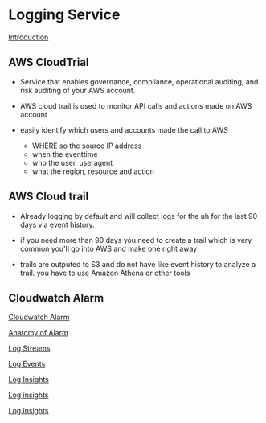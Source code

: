 # Logging Service

[Introduction](log1.png)

## AWS CloudTrial

- Service that enables governance, compliance, operational auditing, and risk auditing of your AWS account.

- AWS cloud trail is used to monitor API calls and actions made on AWS account 
- easily identify which users and accounts made the call to AWS 
	- WHERE so the source IP address 
	- when the eventtime 
	- who the user, useragent 
	- what the region, resource and action 


## AWS Cloud trail 

- Already logging by default and will collect logs for the uh for the last 90 days via event history.

- if you need more than 90 days you need to create a trail which is very common you'll go into AWS and make one right away 
- trails are outputed to S3 and do not have like event history to analyze a trail. you have to use Amazon Athena or other tools

## Cloudwatch Alarm

[Cloudwatch Alarm](log2.png)

[Anatomy of Alarm](log3.png)

[Log Streams](log4.png)

[Log Events](log5.png)

[Log Insights](log6.png)

[Log insights](log7.png)

[Log insights](log8.png)